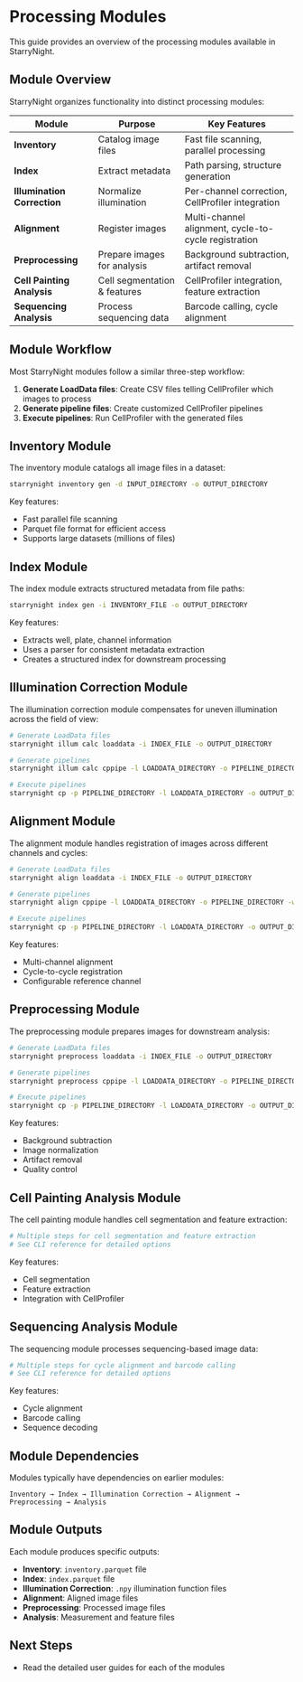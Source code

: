 # Processing Modules

This guide provides an overview of the processing modules available in StarryNight.

## Module Overview

StarryNight organizes functionality into distinct processing modules:

| Module                      | Purpose                      | Key Features                                         |
| --------------------------- | ---------------------------- | ---------------------------------------------------- |
| **Inventory**               | Catalog image files          | Fast file scanning, parallel processing              |
| **Index**                   | Extract metadata             | Path parsing, structure generation                   |
| **Illumination Correction** | Normalize illumination       | Per-channel correction, CellProfiler integration     |
| **Alignment**               | Register images              | Multi-channel alignment, cycle-to-cycle registration |
| **Preprocessing**           | Prepare images for analysis  | Background subtraction, artifact removal             |
| **Cell Painting Analysis**  | Cell segmentation & features | CellProfiler integration, feature extraction         |
| **Sequencing Analysis**     | Process sequencing data      | Barcode calling, cycle alignment                     |

## Module Workflow

Most StarryNight modules follow a similar three-step workflow:

1. **Generate LoadData files**: Create CSV files telling CellProfiler which images to process
2. **Generate pipeline files**: Create customized CellProfiler pipelines
3. **Execute pipelines**: Run CellProfiler with the generated files

## Inventory Module

The inventory module catalogs all image files in a dataset:

```bash
starrynight inventory gen -d INPUT_DIRECTORY -o OUTPUT_DIRECTORY
```

Key features:

- Fast parallel file scanning
- Parquet file format for efficient access
- Supports large datasets (millions of files)

## Index Module

The index module extracts structured metadata from file paths:

```bash
starrynight index gen -i INVENTORY_FILE -o OUTPUT_DIRECTORY
```

Key features:

- Extracts well, plate, channel information
- Uses a parser for consistent metadata extraction
- Creates a structured index for downstream processing

## Illumination Correction Module

The illumination correction module compensates for uneven illumination across the field of view:

```bash
# Generate LoadData files
starrynight illum calc loaddata -i INDEX_FILE -o OUTPUT_DIRECTORY

# Generate pipelines
starrynight illum calc cppipe -l LOADDATA_DIRECTORY -o PIPELINE_DIRECTORY -w WORKSPACE

# Execute pipelines
starrynight cp -p PIPELINE_DIRECTORY -l LOADDATA_DIRECTORY -o OUTPUT_DIRECTORY
```

## Alignment Module

The alignment module handles registration of images across different channels and cycles:

```bash
# Generate LoadData files
starrynight align loaddata -i INDEX_FILE -o OUTPUT_DIRECTORY

# Generate pipelines
starrynight align cppipe -l LOADDATA_DIRECTORY -o PIPELINE_DIRECTORY -w WORKSPACE

# Execute pipelines
starrynight cp -p PIPELINE_DIRECTORY -l LOADDATA_DIRECTORY -o OUTPUT_DIRECTORY
```

Key features:

- Multi-channel alignment
- Cycle-to-cycle registration
- Configurable reference channel

## Preprocessing Module

The preprocessing module prepares images for downstream analysis:

```bash
# Generate LoadData files
starrynight preprocess loaddata -i INDEX_FILE -o OUTPUT_DIRECTORY

# Generate pipelines
starrynight preprocess cppipe -l LOADDATA_DIRECTORY -o PIPELINE_DIRECTORY -w WORKSPACE

# Execute pipelines
starrynight cp -p PIPELINE_DIRECTORY -l LOADDATA_DIRECTORY -o OUTPUT_DIRECTORY
```

Key features:

- Background subtraction
- Image normalization
- Artifact removal
- Quality control

## Cell Painting Analysis Module

The cell painting module handles cell segmentation and feature extraction:

```bash
# Multiple steps for cell segmentation and feature extraction
# See CLI reference for detailed options
```

Key features:

- Cell segmentation
- Feature extraction
- Integration with CellProfiler

## Sequencing Analysis Module

The sequencing module processes sequencing-based image data:

```bash
# Multiple steps for cycle alignment and barcode calling
# See CLI reference for detailed options
```

Key features:

- Cycle alignment
- Barcode calling
- Sequence decoding

## Module Dependencies

Modules typically have dependencies on earlier modules:

```
Inventory → Index → Illumination Correction → Alignment → Preprocessing → Analysis
```

## Module Outputs

Each module produces specific outputs:

- **Inventory**: `inventory.parquet` file
- **Index**: `index.parquet` file
- **Illumination Correction**: `.npy` illumination function files
- **Alignment**: Aligned image files
- **Preprocessing**: Processed image files
- **Analysis**: Measurement and feature files

## Next Steps

- Read the detailed user guides for each of the modules
